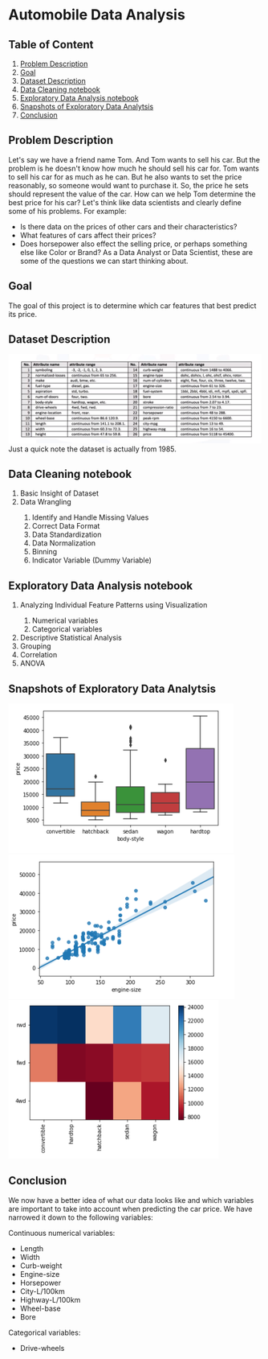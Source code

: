 # Automobile Data Analysis

## Table of Content

1. [Problem Description](#chapter1) 
2. [Goal](#chapter2)
3. [Dataset Description](#chapter3)
4. [Data Cleaning notebook](#chapter4)
5. [Exploratory Data Analysis notebook](#chapter5)
6. [Snapshots of Exploratory Data Analytsis](#chapter6)
7. [Conclusion](#chapter7)

## Problem Description <a class="anchor" id="chapter1"></a>
Let's say we have a friend name Tom. And Tom wants to sell his car. But the problem is he doesn't know how much he should sell his car for. Tom wants to sell his car for as much as he can. But he also wants to set the price reasonably, so someone would want to purchase it. So, the price he sets should represent the value of the car.
How can we help Tom determine the best price for his car? Let's think like data scientists and clearly define some of his problems. For example: 
- Is there data on the prices of other cars and their characteristics? 
-	What features of cars affect their prices? 
-	Does horsepower also effect the selling price, or perhaps something else like Color or Brand? 
As a Data Analyst or Data Scientist, these are some of the questions we can start thinking about.
## Goal <a class="anchor" id="chapter2"></a>
The goal of this project is to determine which car features that best predict its price.
## Dataset Description <a class="anchor" id="chapter3"></a>
<img src="Snapshots\Attributes.png" alt="Attributes">      
Just a quick note the dataset is actually from 1985.  
        
## Data Cleaning notebook <a class="anchor" id="chapter4"></a>

<ol>
  <li>Basic Insight of Dataset</li>
  <li>Data Wrangling</li>    
  <ol>       
    <li>Identify and Handle Missing Values</li>
    <li>Correct Data Format</li>
    <li>Data Standardization</li>
    <li>Data Normalization</li>
    <li>Binning</li>
    <li>Indicator Variable (Dummy Variable)</li>
   </ol>     
</ol>     
         
## Exploratory Data Analysis notebook <a class="anchor" id="chapter5"></a>

<ol>       
  <li>Analyzing Individual Feature Patterns using Visualization</li>
  <ol>
    <li>Numerical variables</li>
    <li>Categorical variables</li>
  </ol>
  <li>Descriptive Statistical Analysis</li>
  <li>Grouping</li>
  <li>Correlation</li>
  <li>ANOVA</li>
</ol>
          
## Snapshots of Exploratory Data Analytsis <a class="anchor" id="chapter6"></a>

<img src="Snapshots\body-style-vs-price.png" alt="body-style-vs-price">  
<img src="Snapshots\engine-size-vs-price.png" alt="engine-size-vs-price"> 
<img src="Snapshots\Heatmap-drive-wheels-body-style-and-price.png" alt="Heatmap">
        
## Conclusion <a class="anchor" id="chapter7"></a>      
We now have a better idea of what our data looks like and which variables are important to take into account when predicting the car price. We have narrowed it down to the following variables:

Continuous numerical variables:

- Length
- Width
- Curb-weight
- Engine-size
- Horsepower
- City-L/100km
- Highway-L/100km
- Wheel-base
- Bore

Categorical variables:

- Drive-wheels
